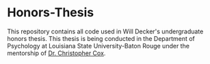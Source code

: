 # Honors-Thesis

This repository contains all code used in Will Decker's undergraduate honors thesis. This thesis is being conducted in the Department of Psychology at Louisiana State University-Baton Rouge under the mentorship of [Dr. Christopher Cox](https://www.lsu.edu/hss/psychology/faculty/cognitive/cox.php). 

